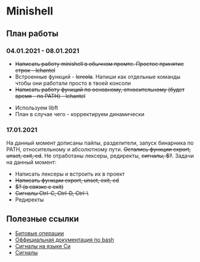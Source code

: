 # Minishell

## План работы
### 04.01.2021 - 08.01.2021
+ ~~Написать работу minishell в обычном промте. Простое принятие строк - lchantel~~
+ Встроенные функций - ~~lcreola~~. Напиши как отдельные команды чтобы они работали просто в твоей консоли
+ ~~Написать работу функций по основному, относительному (будет время - по PATH) - lchantel~~
- Используем libft
- План в случае чего - корректируем динамически

### 17.01.2021
На данный момент дописаны пайпы, разделители, запуск бинарника по PATH, относительному 
и абсолютному пути. ~~Остались функции export, unset, exit, cd~~. Не отработаны лексеры, редиректы, 
~~сигналы, $?~~. Задачи на данный момент:
+ Написать лексеры и встроить их в проект
+ ~~Написать функции export, unset, exit, cd~~
+ ~~$? (в связке с exit)~~
+ ~~Cигналы Ctrl-C, Ctrl-D, Ctrl-\\~~
+ Редиректы

## Полезные ссылки
- [Битовые операции](https://www.geeksforgeeks.org/bitwise-operators-in-c-cpp/)
- [Оффициальная документация по bash](https://pubs.opengroup.org/onlinepubs/9699919799.2018edition/utilities/V3_chap02.html#tag_18_02_01)
- [Сигналы на языке Си](https://www.geeksforgeeks.org/signals-c-language/)
- [Сигналы](https://pubs.opengroup.org/onlinepubs/009695399/basedefs/signal.h.html)

